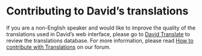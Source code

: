 # Contributing to David’s translations

If you are a non-English speaker and would like to improve the quality of the translations used in David’s web interface, please go to [David Translate](https://translate.davidcp.com/) to review the translations database. For more information, please read [How to contribute with Translations](https://forum.davidcp.com/t/how-to-contribute-with-translations/1664) on our forum.
